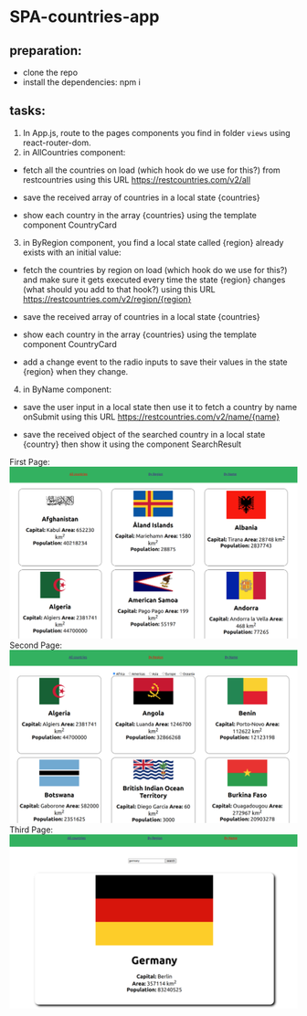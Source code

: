 # SPA-countries-app

## preparation:
- clone the repo
- install the dependencies: npm i

## tasks:

1) In App.js, route to the pages components you find in folder `views` using react-router-dom.
2) in AllCountries component:
- fetch all the countries on load (which hook do we use for this?) from restcountries using this URL https://restcountries.com/v2/all

- save the received array of countries in a local state {countries}

- show each country in the array {countries} using the template component CountryCard

3) in ByRegion component, you find a local state called {region} already exists with an initial value:
- fetch the countries by region on load (which hook do we use for this?) and make sure it gets executed every time the state {region} changes (what should you add to that hook?) using this URL https://restcountries.com/v2/region/{region} 

- save the received array of countries in a local state {countries}

- show each country in the array {countries} using the template component CountryCard

- add a change event to the radio inputs to save their values in the state {region} when they change.

4) in ByName component:
- save the user input in a local state then use it to fetch a country by name onSubmit using this URL https://restcountries.com/v2/name/{name}

- save the received object of the searched country in a local state {country} then show it using the component SearchResult

First Page:
<img src='./mockups/mock1.png' alt='all'/>
Second Page:
<img src='./mockups/mock2.png' alt='region'/>
Third Page:
<img src='./mockups/mock3.png' alt='search'/>